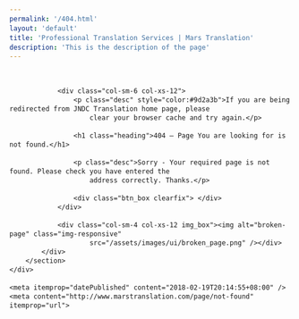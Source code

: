 ```yaml
---
permalink: '/404.html'
layout: 'default'
title: 'Professional Translation Services | Mars Translation'
description: 'This is the description of the page'
---
```


<!-- CONTENT START -->

<div itemprop="articleBody">
    <div class="content_web">
        <section class="section_white_bg pd_lg error_block clearfix">
            <div class="container">
                <div class="col-sm-1 col-xs-12"> </div>

                <div class="col-sm-6 col-xs-12">
                    <p class="desc" style="color:#9d2a3b">If you are being redirected from JNDC Translation home page, please
                        clear your browser cache and try again.</p>

                    <h1 class="heading">404 – Page You are looking for is not found.</h1>

                    <p class="desc">Sorry - Your required page is not found. Please check you have entered the
                        address correctly. Thanks.</p>

                    <div class="btn_box clearfix"> </div>
                </div>

                <div class="col-sm-4 col-xs-12 img_box"><img alt="broken-page" class="img-responsive"
                        src="/assets/images/ui/broken_page.png" /></div>
            </div>
        </section>
    </div>

    <meta itemprop="datePublished" content="2018-02-19T20:14:55+08:00" />
    <meta content="http://www.marstranslation.com/page/not-found" itemprop="url">

</div>

<!-- CONTENT END -->
